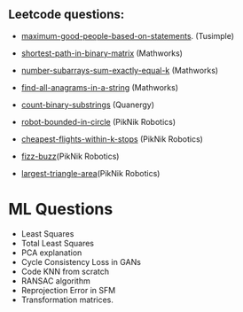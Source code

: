 ## Leetcode questions:

- [maximum-good-people-based-on-statements](https://leetcode.com/problems/maximum-good-people-based-on-statements/). (Tusimple)

- [shortest-path-in-binary-matrix](https://leetcode.com/problems/shortest-path-in-binary-matrix/) (Mathworks)
 
- [number-subarrays-sum-exactly-equal-k](https://www.geeksforgeeks.org/number-subarrays-sum-exactly-equal-k/) (Mathworks)
 
- [find-all-anagrams-in-a-string](https://leetcode.com/problems/find-all-anagrams-in-a-string/) (Mathworks)

- [count-binary-substrings](https://leetcode.com/problems/count-binary-substrings/) (Quanergy)

- [robot-bounded-in-circle](https://leetcode.com/problems/robot-bounded-in-circle/) (PikNik Robotics)
 
- [cheapest-flights-within-k-stops](https://leetcode.com/problems/cheapest-flights-within-k-stops/) (PikNik Robotics)

- [fizz-buzz](https://leetcode.com/problems/fizz-buzz/)(PikNik Robotics)

- [largest-triangle-area](https://leetcode.com/problems/largest-triangle-area/)(PikNik Robotics)


# ML Questions
 - Least Squares
 - Total Least Squares
 - PCA explanation
 - Cycle Consistency Loss in GANs
 - Code KNN from scratch
 - RANSAC algorithm
 - Reprojection Error in SFM
 - Transformation matrices.


